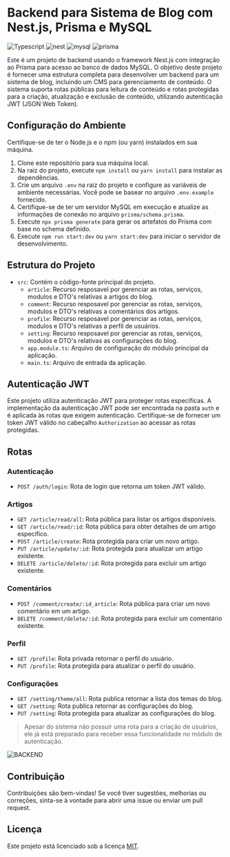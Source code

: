 # Backend para Sistema de Blog com Nest.js, Prisma e MySQL

![Typescript](https://img.shields.io/badge/-TypeScript-white?style=for-the-badge&logo=typescript&color=3178C6&logoColor=white)
![nest](https://img.shields.io/badge/-nestJS-white?style=for-the-badge&logo=nestjs&color=E0234E&logoColor=white)
![mysql](https://img.shields.io/badge/-mysql-white?style=for-the-badge&logo=mysql&color=4479A1&logoColor=white)
![prisma](https://img.shields.io/badge/-prisma-white?style=for-the-badge&logo=prisma&color=2D3748&logoColor=white)

Este é um projeto de backend usando o framework Nest.js com integração ao Prisma para acesso ao banco de dados MySQL. O objetivo deste projeto é fornecer uma estrutura completa para desenvolver um backend para um sistema de blog, incluindo um CMS para gerenciamento de conteúdo. O sistema suporta rotas públicas para leitura de conteúdo e rotas protegidas para a criação, atualização e exclusão de conteúdo, utilizando autenticação JWT (JSON Web Token).

## Configuração do Ambiente

Certifique-se de ter o Node.js e o npm (ou yarn) instalados em sua máquina.

1. Clone este repositório para sua máquina local.
2. Na raiz do projeto, execute `npm install` ou `yarn install` para instalar as dependências.
3. Crie um arquivo `.env` na raiz do projeto e configure as variáveis de ambiente necessárias. Você pode se basear no arquivo `.env.example` fornecido.
4. Certifique-se de ter um servidor MySQL em execução e atualize as informações de conexão no arquivo `prisma/schema.prisma`.
5. Execute `npx prisma generate` para gerar os artefatos do Prisma com base no schema definido.
6. Execute `npm run start:dev` ou `yarn start:dev` para iniciar o servidor de desenvolvimento.

## Estrutura do Projeto

- `src`: Contém o código-fonte principal do projeto.
  - `article`: Recurso resposavel por gerenciar as rotas, serviços, modulos e DTO's relativas a artigos do blog.
  - `comment`: Recurso resposavel por gerenciar as rotas, serviços, modulos e DTO's relativas a comentários dos artigos.
  - `profile`: Recurso resposavel por gerenciar as rotas, serviços, modulos e DTO's relativas a perfil de usuários.
  - `setting`: Recurso resposavel por gerenciar as rotas, serviços, modulos e DTO's relativas as configurações do blog.
  - `app.module.ts`: Arquivo de configuração do módulo principal da aplicação.
  - `main.ts`: Arquivo de entrada da aplicação.

## Autenticação JWT

Este projeto utiliza autenticação JWT para proteger rotas específicas. A implementação da autenticação JWT pode ser encontrada na pasta `auth` e é aplicada às rotas que exigem autenticação. Certifique-se de fornecer um token JWT válido no cabeçalho `Authorization` ao acessar as rotas protegidas.

## Rotas

### Autenticação
- `POST /auth/login`: Rota de login que retorna um token JWT válido.

### Artigos
- `GET /article/read/all`: Rota pública para listar os artigos disponíveis.
- `GET /article/read/:id`: Rota pública para obter detalhes de um artigo específico.
- `POST /article/create`: Rota protegida para criar um novo artigo.
- `PUT /article/update/:id`: Rota protegida para atualizar um artigo existente.
- `DELETE /article/delete/:id`: Rota protegida para excluir um artigo existente.

### Comentários

- `POST /comment/create/:id_article`: Rota pública para criar um novo comentário em um artigo.
- `DELETE /comment/delete/:id`: Rota protegida para excluir um comentário existente.

### Perfil

- `GET /profile`: Rota privada retornar o perfil do usuário.
- `PUT /profile`: Rota protegida para atualizar o perfil do usuário.

### Configurações

- `GET /setting/theme/all`: Rota publica retornar a lista dos temas do blog.
- `GET /setting`: Rota publica retornar as configurações do blog.
- `PUT /setting`: Rota protegida para atualizar as configurações do blog.

> Apesar do sistema não possuir uma rota para a criação de usuários, ele já está preparado para receber essa funcionalidade no módulo de autenticação.

![BACKEND](https://github.com/SilvioCavalcantiBonfim/angular-blog/assets/89864715/e749d6da-d714-48d5-a4ba-917bfa1f28e5)

## Contribuição

Contribuições são bem-vindas! Se você tiver sugestões, melhorias ou correções, sinta-se à vontade para abrir uma issue ou enviar um pull request.

## Licença

Este projeto está licenciado sob a licença [MIT](LICENSE).
